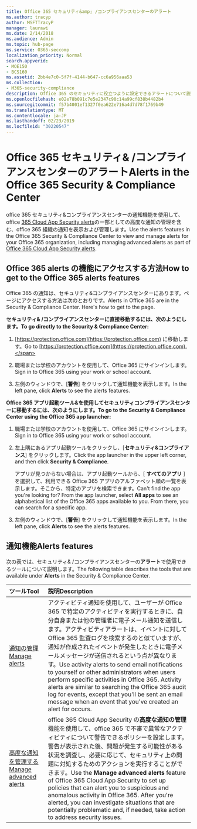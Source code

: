```yaml
---
title: Office 365 セキュリティ&amp; /コンプライアンスセンターのアラート
ms.author: tracyp
author: MSFTTracyP
manager: laurawi
ms.date: 2/14/2018
ms.audience: Admin
ms.topic: hub-page
ms.service: O365-seccomp
localization_priority: Normal
search.appverid:
- MOE150
- BCS160
ms.assetid: 2bb4e7c0-5f7f-4144-b647-cc6a956aaa53
ms.collection:
- M365-security-compliance
description: Office 365 のセキュリティに役立つように設定できるアラートについて説明します。
ms.openlocfilehash: e02e78b091c7e5e2347c90c14a99cf838b4482b4
ms.sourcegitcommit: f57b4001ef1327f0ea622e716a4d7d78f1769b49
ms.translationtype: MT
ms.contentlocale: ja-JP
ms.lasthandoff: 02/23/2019
ms.locfileid: "30220547"
---
```

# <a name="alerts-in-the-office-365-security-amp-compliance-center"></a><span data-ttu-id="38a2e-103">Office 365 セキュリティ&amp; /コンプライアンスセンターのアラート</span><span class="sxs-lookup"><span data-stu-id="38a2e-103">Alerts in the Office 365 Security &amp; Compliance Center</span></span>

<span data-ttu-id="38a2e-104">office 365 セキュリティ&amp;コンプライアンスセンターの通知機能を使用して、office [365 Cloud App Security alerts](office-365-cas-overview.md)の一部としての高度な通知の管理を含む、office 365 組織の通知を表示および管理します。</span><span class="sxs-lookup"><span data-stu-id="38a2e-104">Use the alerts features in the Office 365 Security &amp; Compliance Center to view and manage alerts for your Office 365 organization, including managing advanced alerts as part of [Office 365 Cloud App Security alerts](office-365-cas-overview.md).</span></span>
  
## <a name="how-to-get-to-the-office-365-alerts-features"></a><span data-ttu-id="38a2e-105">Office 365 alerts の機能にアクセスする方法</span><span class="sxs-lookup"><span data-stu-id="38a2e-105">How to get to the Office 365 alerts features</span></span>

<span data-ttu-id="38a2e-p101">Office 365 の通知は、セキュリティ&amp;コンプライアンスセンターにあります。ページにアクセスする方法は次のとおりです。</span><span class="sxs-lookup"><span data-stu-id="38a2e-p101">Alerts in Office 365 are in the Security &amp; Compliance Center. Here's how to get to the page.</span></span>
  
 <span data-ttu-id="38a2e-108">**セキュリティ&amp; /コンプライアンスセンターに直接移動するには、次のようにします。**</span><span class="sxs-lookup"><span data-stu-id="38a2e-108">**To go directly to the Security &amp; Compliance Center:**</span></span>
  
1. <span data-ttu-id="38a2e-109">[https://protection.office.com](https://protection.office.com) に移動します。</span><span class="sxs-lookup"><span data-stu-id="38a2e-109">Go to [https://protection.office.com](https://protection.office.com).</span></span>
    
2. <span data-ttu-id="38a2e-110">職場または学校のアカウントを使用して、Office 365 にサインインします。</span><span class="sxs-lookup"><span data-stu-id="38a2e-110">Sign in to Office 365 using your work or school account.</span></span> 
    
3. <span data-ttu-id="38a2e-111">左側のウィンドウで、[**警告**] をクリックして通知機能を表示します。</span><span class="sxs-lookup"><span data-stu-id="38a2e-111">In the left pane, click **Alerts** to see the alerts features.</span></span> 
    
 <span data-ttu-id="38a2e-112">**Office 365 アプリ起動ツール&amp;を使用してセキュリティコンプライアンスセンターに移動するには、次のようにします。**</span><span class="sxs-lookup"><span data-stu-id="38a2e-112">**To go to the Security &amp; Compliance Center using the Office 365 app launcher:**</span></span>
  
1. <span data-ttu-id="38a2e-113">職場または学校のアカウントを使用して、Office 365 にサインインします。</span><span class="sxs-lookup"><span data-stu-id="38a2e-113">Sign in to Office 365 using your work or school account.</span></span> 
    
2. <span data-ttu-id="38a2e-114">左上隅にあるアプリ起動ツールをクリックし、[**セキュリティ&amp;コンプライアンス**] をクリックします。</span><span class="sxs-lookup"><span data-stu-id="38a2e-114">Click the app launcher  in the upper left corner, and then click **Security &amp; Compliance**.</span></span>
    
    <span data-ttu-id="38a2e-p102">アプリが見つからない場合は、アプリ起動ツールから、[ **すべてのアプリ** ] を選択して、利用できる Office 365 アプリのアルファベット順の一覧を表示します。そこから、特定のアプリを検索できます。</span><span class="sxs-lookup"><span data-stu-id="38a2e-p102">Can't find the app you're looking for? From the app launcher, select **All apps** to see an alphabetical list of the Office 365 apps available to you. From there, you can search for a specific app.</span></span> 
    
3. <span data-ttu-id="38a2e-118">左側のウィンドウで、[**警告**] をクリックして通知機能を表示します。</span><span class="sxs-lookup"><span data-stu-id="38a2e-118">In the left pane, click **Alerts** to see the alerts features.</span></span> 
    
## <a name="alerts-features"></a><span data-ttu-id="38a2e-119">通知機能</span><span class="sxs-lookup"><span data-stu-id="38a2e-119">Alerts features</span></span>

<span data-ttu-id="38a2e-120">次の表では、セキュリティ&amp; /コンプライアンスセンターの**アラート**で使用できるツールについて説明します。</span><span class="sxs-lookup"><span data-stu-id="38a2e-120">The following table describes the tools that are available under **Alerts** in the Security &amp; Compliance Center.</span></span> 
  
|<span data-ttu-id="38a2e-121">**ツール**</span><span class="sxs-lookup"><span data-stu-id="38a2e-121">**Tool**</span></span>|<span data-ttu-id="38a2e-122">**説明**</span><span class="sxs-lookup"><span data-stu-id="38a2e-122">**Description**</span></span>|
|:-----|:-----|
|[<span data-ttu-id="38a2e-123">通知の管理</span><span class="sxs-lookup"><span data-stu-id="38a2e-123">Manage alerts</span></span>](create-activity-alerts.md) <br/> |<span data-ttu-id="38a2e-p103">アクティビティ通知を使用して、ユーザーが Office 365 で特定のアクティビティを実行するときに、自分自身または他の管理者に電子メール通知を送信します。アクティビティアラートは、イベントに対して Office 365 監査ログを検索するのと似ていますが、通知が作成されたイベントが発生したときに電子メールメッセージが送信されるという点が異なります。</span><span class="sxs-lookup"><span data-stu-id="38a2e-p103">Use activity alerts to send email notifications to yourself or other administrators when users perform specific activities in Office 365. Activity alerts are similar to searching the Office 365 audit log for events, except that you'll be sent an email message when an event that you've created an alert for occurs.</span></span>  <br/> |
|[<span data-ttu-id="38a2e-126">高度な通知を管理する</span><span class="sxs-lookup"><span data-stu-id="38a2e-126">Manage advanced alerts </span></span>](office-365-cas-overview.md) <br/> |<span data-ttu-id="38a2e-p104">office 365 Cloud App Security の**高度な通知の管理**機能を使用して、office 365 で不審で異常なアクティビティについて警告できるポリシーを設定します。警告が表示された後、問題が発生する可能性がある状況を調査し、必要に応じて、セキュリティ上の問題に対処するためのアクションを実行することができます。</span><span class="sxs-lookup"><span data-stu-id="38a2e-p104">Use the **Manage advanced alerts** feature of Office 365 Cloud App Security to set up policies that can alert you to suspicious and anomalous activity in Office 365. After you're alerted, you can investigate situations that are potentially problematic and, if needed, take action to address security issues.  </span></span><br/> |
   

